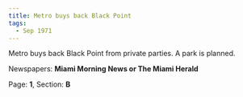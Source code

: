 ```yaml
---  
title: Metro buys back Black Point  
tags:  
  - Sep 1971  
---  
```

  
Metro buys back Black Point from private parties. A park is planned.  
  
Newspapers: **Miami Morning News or The Miami Herald**  
  
Page: **1**, Section: **B** 
